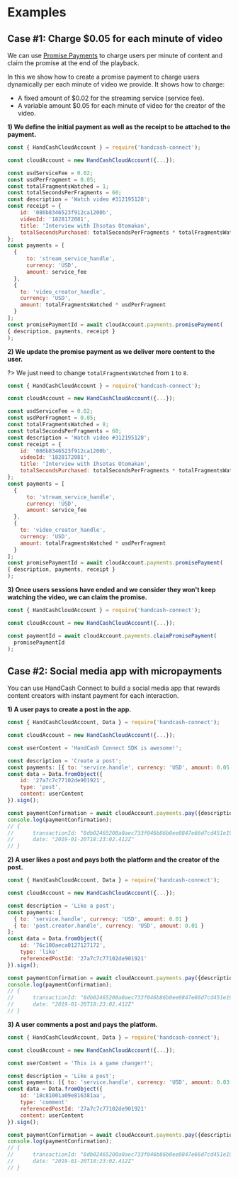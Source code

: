 # Examples

## **Case #1**: Charge \$0.05 for each minute of video

We can use [Promise Payments](/promise-payments.md) to charge users per minute of content and claim the promise at the end of the playback.

In this we show how to create a promise payment to charge users dynamically per each minute of video we provide. It shows how to charge:

- A fixed amount of \$0.02 for the streaming service (service fee).
- A variable amount \$0.05 for each minute of video for the creator of the video.

**1) We define the initial payment as well as the receipt to be attached to the payment.**

```javascript
const { HandCashCloudAccount } = require('handcash-connect');

const cloudAccount = new HandCashCloudAccount({...});

const usdServiceFee = 0.02;
const usdPerFragment = 0.05;
const totalFragmentsWatched = 1;
const totalSecondsPerFragments = 60;
const description = 'Watch video #312195128';
const receipt = {
    id: '086b8346523f912ca1200b',
    videoId: '1828172081',
    title: 'Interview with Ihsotas Otomakan',
    totalSecondsPurchased: totalSecondsPerFragments * totalFragmentsWatched
};
const payments = [
  {
      to: 'stream_service_handle',
      currency: 'USD',
      amount: service_fee
  },
  {
    to: 'video_creator_handle',
    currency: 'USD',
    amount: totalFragmentsWatched * usdPerFragment
  }
];
const promisePaymentId = await cloudAccount.payments.promisePayment(
{ description, payments, receipt }
);
```

**2) We update the promise payment as we deliver more content to the user.**

?> We just need to change `totalFragmentsWatched` from `1` to `8`.

```javascript
const { HandCashCloudAccount } = require('handcash-connect');

const cloudAccount = new HandCashCloudAccount({...});

const usdServiceFee = 0.02;
const usdPerFragment = 0.05;
const totalFragmentsWatched = 8;
const totalSecondsPerFragments = 60;
const description = 'Watch video #312195128';
const receipt = {
    id: '086b8346523f912ca1200b',
    videoId: '1828172081',
    title: 'Interview with Ihsotas Otomakan',
    totalSecondsPurchased: totalSecondsPerFragments * totalFragmentsWatched
};
const payments = [
  {
      to: 'stream_service_handle',
      currency: 'USD',
      amount: service_fee
  },
  {
    to: 'video_creator_handle',
    currency: 'USD',
    amount: totalFragmentsWatched * usdPerFragment
  }
];
const promisePaymentId = await cloudAccount.payments.promisePayment(
{ description, payments, receipt }
);
```

**3) Once users sessions have ended and we consider they won't keep watching the video, we can claim the promise.**

```javascript
const { HandCashCloudAccount } = require('handcash-connect');

const cloudAccount = new HandCashCloudAccount({...});

const paymentId = await cloudAccount.payments.claimPromisePayment(
  promisePaymentId
);
```

## **Case #2**: Social media app with micropayments

You can use HandCash Connect to build a social media app that rewards content creators with instant payment for each interaction.

**1) A user pays to create a post in the app.**

```javascript
const { HandCashCloudAccount, Data } = require('handcash-connect');

const cloudAccount = new HandCashCloudAccount({...});

const userContent = 'HandCash Connect SDK is awesome!';

const description = 'Create a post';
const payments: [{ to: 'service.handle', currency: 'USD', amount: 0.05 }];
const data = Data.fromObject({
    id: '27a7c7c77102de901921',
    type: 'post',
    content: userContent
}).sign();

const paymentConfirmation = await cloudAccount.payments.pay({description, payments, data});
console.log(paymentConfirmation);
// {
//      transactionId: "8db02465200a0aec733f046b86b0ee0847e66d7cd451e198b25c493346ca4601",
//      date: "2019-01-20T18:23:02.412Z"
// }
```

**2) A user likes a post and pays both the platform and the creator of the post.**

```javascript
const { HandCashCloudAccount, Data } = require('handcash-connect');

const cloudAccount = new HandCashCloudAccount({...});

const description = 'Like a post';
const payments: [
  { to: 'service.handle', currency: 'USD', amount: 0.01 }
  { to: 'post.creator.handle', currency: 'USD', amount: 0.01 }
];
const data = Data.fromObject({
    id: '76c100aeca0127127172',
    type: 'like'
    referencedPostId: '27a7c7c77102de901921'
}).sign();

const paymentConfirmation = await cloudAccount.payments.pay({description, payments, data});
console.log(paymentConfirmation);
// {
//      transactionId: "8db02465200a0aec733f046b86b0ee0847e66d7cd451e198b25c493346ca4601",
//      date: "2019-01-20T18:23:02.412Z"
// }
```

**3) A user comments a post and pays the platform.**

```javascript
const { HandCashCloudAccount, Data } = require('handcash-connect');

const cloudAccount = new HandCashCloudAccount({...});

const userContent = 'This is a game changer!';

const description = 'Like a post';
const payments: [{ to: 'service.handle', currency: 'USD', amount: 0.03 }];
const data = Data.fromObject({
    id: '18c81001a09e816381aa',
    type: 'comment'
    referencedPostId: '27a7c7c77102de901921'
    content: userContent
}).sign();

const paymentConfirmation = await cloudAccount.payments.pay({description, payments, data});
console.log(paymentConfirmation);
// {
//      transactionId: "8db02465200a0aec733f046b86b0ee0847e66d7cd451e198b25c493346ca4601",
//      date: "2019-01-20T18:23:02.412Z"
// }
```
